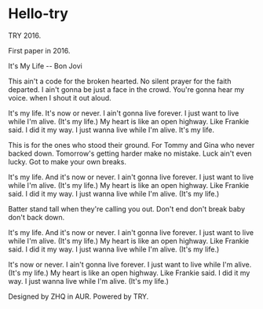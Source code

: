 # Hello-try
TRY 2016.

First paper in 2016.

It's My Life -- Bon Jovi

This ain't a code for the broken hearted.
No silent prayer for the faith departed.
I ain't gonna be just a face in the crowd.
You're gonna hear my voice.
when I shout it out aloud.

It's my life.
It's now or never.
I ain't gonna live forever.
I just want to live while I'm alive.
(It's my life.)
My heart is like an open highway.
Like Frankie said.
I did it my way.
I just wanna live while I'm alive.
It's my life.

This is for the ones who stood their ground.
For Tommy and Gina who never backed down.
Tomorrow's getting harder make no mistake.
Luck ain't even lucky.
Got to make your own breaks.

It's my life.
And it's now or never.
I ain't gonna live forever.
I just want to live while I'm alive.
(It's my life.)
My heart is like an open highway.
Like Frankie said.
I did it my way.
I just wanna live while I'm alive.
(It's my life.)

Batter stand tall when they're calling you out.
Don't end don't break baby don't back down.

It's my life.
And it's now or never.
I ain't gonna live forever.
I just want to live while I'm alive.
(It's my life.)
My heart is like an open highway.
Like Frankie said.
I did it my way.
I just wanna live while I'm alive.
(It's my life.)

It's now or never.
I ain't gonna live forever.
I just want to live while I'm alive.
(It's my life.)
My heart is like an open highway.
Like Frankie said.
I did it my way.
I just wanna live while I'm alive.
(It's my life.)

Designed by ZHQ in AUR.
Powered by TRY.
